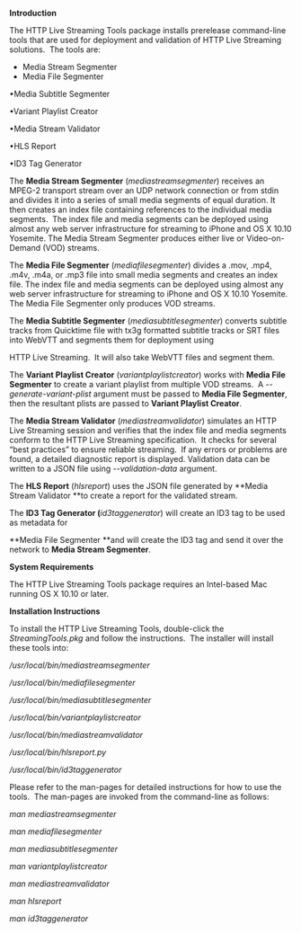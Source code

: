 **Introduction**

The HTTP Live Streaming Tools package installs prerelease command-line tools that are used for deployment and validation of HTTP Live Streaming solutions.  The tools are:

- Media Stream Segmenter
- Media File Segmenter

•Media Subtitle Segmenter

•Variant Playlist Creator

•Media Stream Validator

•HLS Report

•ID3 Tag Generator

The **Media Stream Segmenter** (_mediastreamsegmenter_) receives an MPEG-2 transport stream over an UDP network connection or from stdin and divides it into a series of small media segments of equal duration. It then creates an index file containing references to the individual media segments.  The index file and media segments can be deployed using almost any web server infrastructure for streaming to iPhone and OS X 10.10 Yosemite. The Media Stream Segmenter produces either live or Video-on-Demand (VOD) streams.

The **Media File Segmenter** (_mediafilesegmenter_) divides a .mov, .mp4, .m4v, .m4a, or .mp3 file into small media segments and creates an index file. The index file and media segments can be deployed using almost any web server infrastructure for streaming to iPhone and OS X 10.10 Yosemite. The Media File Segmenter only produces VOD streams.

The **Media Subtitle Segmenter** (_mediasubtitlesegmenter_) converts subtitle tracks from Quicktime file with tx3g formatted subtitle tracks or SRT files into WebVTT and segments them for deployment using 

HTTP Live Streaming.  It will also take WebVTT files and segment them.

The **Variant Playlist Creator** (_variantplaylistcreator_) works with **Media File Segmenter** to create a variant playlist from multiple VOD streams.  A _--generate-variant-plist_ argument must be passed to **Media File Segmenter**, then the resultant plists are passed to **Variant Playlist Creator**.

The **Media Stream Validator** (_mediastreamvalidator_) simulates an HTTP Live Streaming session and verifies that the index file and media segments conform to the HTTP Live Streaming specification.  It checks for several “best practices” to ensure reliable streaming.  If any errors or problems are found, a detailed diagnostic report is displayed. Validation data can be written to a JSON file using _--validation-data_ argument.

The **HLS Report** (_hlsreport_) uses the JSON file generated by **Media Stream Validator **to create a report for the validated stream.

The **ID3 Tag Generator (**_id3taggenerator_) will create an ID3 tag to be used as metadata for

**Media File Segmenter **and will create the ID3 tag and send it over the network to **Media Stream Segmenter**.

**System Requirements**

The HTTP Live Streaming Tools package requires an Intel-based Mac running OS X 10.10 or later.

**Installation Instructions**

To install the HTTP Live Streaming Tools, double-click the _StreamingTools.pkg_ and follow the instructions.  The installer will install these tools into:

_/usr/local/bin/mediastreamsegmenter_

_/usr/local/bin/mediafilesegmenter_

_/usr/local/bin/mediasubtitlesegmenter_

_/usr/local/bin/variantplaylistcreator_

_/usr/local/bin/mediastreamvalidator_

_/usr/local/bin/hlsreport.py_

_/usr/local/bin/id3taggenerator_

Please refer to the man-pages for detailed instructions for how to use the tools.  The man-pages are invoked from the command-line as follows:

_man mediastreamsegmenter_

_man mediafilesegmenter_

_man mediasubtitlesegmenter_

_man variantplaylistcreator_

_man mediastreamvalidator_

_man hlsreport_

_man id3taggenerator_
